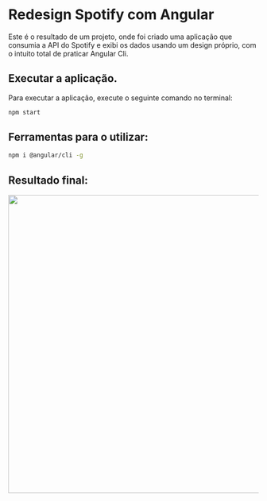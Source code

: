 # Redesign Spotify com Angular
Este é o resultado de um projeto, onde foi criado uma aplicação que consumia a API do Spotify e exibi os dados usando um design próprio, com o intuito total de praticar Angular Cli.

<!-- ## Aprenda comigo como desenvolver essa incrível UI:
Acesse aqui a playlist do YouTube [Spotify Playlist](https://www.youtube.com/playlist?list=PLMFE0Mu3BVy63bmSR92QbTR_rU576VOxg) -->

## Executar a aplicação.
Para executar a aplicação, execute o seguinte comando no terminal:
```sh
npm start
```

## Ferramentas para o utilizar:
```sh
npm i @angular/cli -g
```

## Resultado final:
<img src="https://github.com/cristianWilliam/Spotify-Angular/blob/master/readme-image/Readme%20Image.png" width="600px"/>
